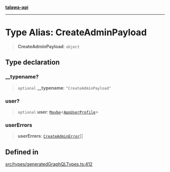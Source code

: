 [**talawa-api**](../../../README.md)

***

# Type Alias: CreateAdminPayload

> **CreateAdminPayload**: `object`

## Type declaration

### \_\_typename?

> `optional` **\_\_typename**: `"CreateAdminPayload"`

### user?

> `optional` **user**: [`Maybe`](Maybe.md)\<[`AppUserProfile`](AppUserProfile.md)\>

### userErrors

> **userErrors**: [`CreateAdminError`](CreateAdminError.md)[]

## Defined in

[src/types/generatedGraphQLTypes.ts:412](https://github.com/Suyash878/talawa-api/blob/e4413cec641a837926071678fed3c7f67234e31e/src/types/generatedGraphQLTypes.ts#L412)
